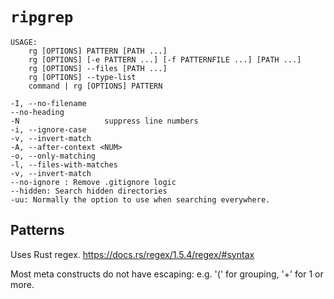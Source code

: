 # `ripgrep`

```man
USAGE:
    rg [OPTIONS] PATTERN [PATH ...]
    rg [OPTIONS] [-e PATTERN ...] [-f PATTERNFILE ...] [PATH ...]
    rg [OPTIONS] --files [PATH ...]
    rg [OPTIONS] --type-list
    command | rg [OPTIONS] PATTERN

-I, --no-filename
--no-heading
-N                   suppress line numbers
-i, --ignore-case
-v, --invert-match
-A, --after-context <NUM>
-o, --only-matching
-l, --files-with-matches
-v, --invert-match
--no-ignore : Remove .gitignore logic
--hidden: Search hidden directories
-uu: Normally the option to use when searching everywhere.
```

## Patterns

Uses Rust regex. https://docs.rs/regex/1.5.4/regex/#syntax

Most meta constructs do not have escaping: e.g. '(' for grouping, '+' for 1 or more.
